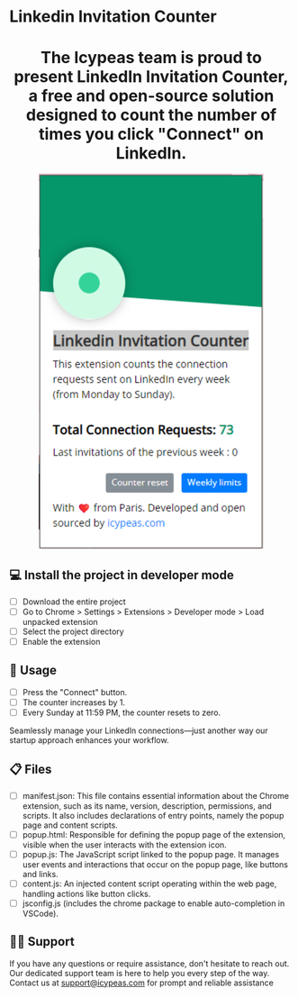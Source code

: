 # Linkedin Invitation Counter

<h1 align="center">
The Icypeas team is proud to present LinkedIn Invitation Counter, a free and open-source solution designed to count the number of times you click "Connect" on LinkedIn.
</h1>

<p align="center">
    <img width="400"  src="./Linkedin_Connection_Counter/images/linkeInCounter.png">
</p>

## 💻 Install the project in developer mode

- [ ] Download the entire project
- [ ] Go to Chrome > Settings > Extensions > Developer mode > Load unpacked extension
- [ ] Select the project directory
- [ ] Enable the extension

## 🚦 Usage

- [ ] Press the "Connect" button.
- [ ] The counter increases by 1.
- [ ] Every Sunday at 11:59 PM, the counter resets to zero.

Seamlessly manage your LinkedIn connections—just another way our startup approach enhances your workflow.

## 📋 Files

- [ ] manifest.json: This file contains essential information about the Chrome extension, such as its name, version, description, permissions, and scripts. It also includes declarations of entry points, namely the popup page and content scripts.
- [ ] popup.html: Responsible for defining the popup page of the extension, visible when the user interacts with the extension icon.
- [ ] popup.js: The JavaScript script linked to the popup page. It manages user events and interactions that occur on the popup page, like buttons and links.
- [ ] content.js: An injected content script operating within the web page, handling actions like button clicks.
- [ ] jsconfig.js (includes the chrome package to enable auto-completion in VSCode).

##  👨‍💻 Support

If you have any questions or require assistance, don't hesitate to reach out. Our dedicated support team is here to help you every step of the way. Contact us at support@icypeas.com for prompt and reliable assistance
